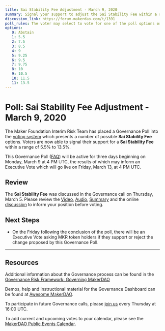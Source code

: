 ```yaml
---
title: Sai Stability Fee Adjustment - March 9, 2020
summary: Signal your support to adjust the Sai Stability Fee within a range of 5.5% to 13.5%
discussion_link: https://forum.makerdao.com/t/1391
poll_rules: The voter may select to vote for one of the poll options or they may elect to abstain from the poll entirely
options:
   0: Abstain
   1: 5.5
   2: 7.5
   3: 8.5
   4: 9
   5: 9.25
   6: 9.5
   7: 9.75
   8: 10
   9: 10.5
   10: 11.5
   11: 13.5
---
```

# Poll: Sai Stability Fee Adjustment - March 9, 2020

The Maker Foundation Interim Risk Team has placed a Governance Poll into the [voting system](https://vote.makerdao.com/polling) which presents a number of possible **Sai Stability Fee** options. Voters are now able to signal their support for a **Sai Stability Fee** within a range of 5.5% to 13.5%.

This Governance Poll ([FAQ](https://community-development.makerdao.com/makerdao-scd-faqs/scd-faqs/governance)) will be active for three days beginning on Monday, March 9 at 4 PM UTC, the results of which may inform an Executive Vote which will go live on Friday, March 13, at 4 PM UTC.

## Review

The **Sai Stability Fee** was discussed in the Governance call on Thursday, March 5. Please review the [Video](https://www.youtube.com/playlist?list=PLLzkWCj8ywWNq5-90-Id6VPSsrk4OWVan), [Audio](https://soundcloud.com/makerdao/sets/governance-and-risk), [Summary](https://community-development.makerdao.com/governance/governance-and-risk-meetings/summaries) and the online [discussion](https://forum.makerdao.com/c/governance) to inform your position before voting.

## Next Steps

* On the Friday following the conclusion of the poll, there will be an Executive Vote asking MKR token holders if they support or reject the change proposed by this Governance Poll.

---

## Resources

Additional information about the Governance process can be found in the [Governance Risk Framework: Governing MakerDAO](https://community-development.makerdao.com/governance/governance-risk-framework)

Demos, help and instructional material for the Governance Dashboard can be found at [Awesome MakerDAO](https://awesome.makerdao.com/#voting).

To participate in future Governance calls, please [join us](https://community-development.makerdao.com/governance/governance-and-risk-meetings) every Thursday at 16:00 UTC.

To add current and upcoming votes to your calendar, please see the [MakerDAO Public Events Calendar](https://calendar.google.com/calendar/embed?src=makerdao.com_3efhm2ghipksegl009ktniomdk%40group.calendar.google.com&ctz=America%2FLos_Angeles).
